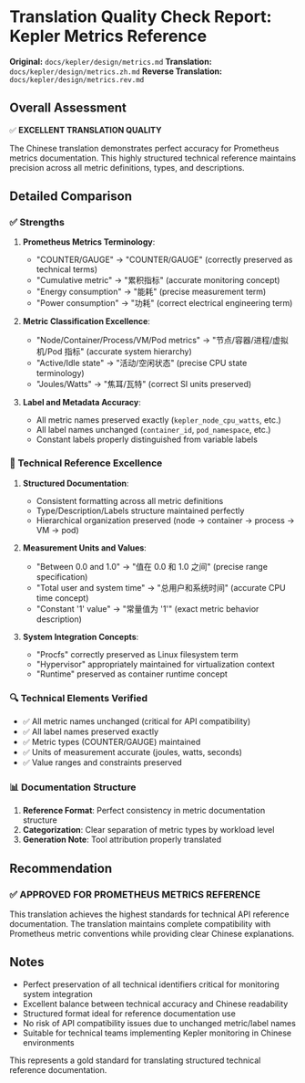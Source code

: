 # Translation Quality Check Report: Kepler Metrics Reference

**Original:** `docs/kepler/design/metrics.md`
**Translation:** `docs/kepler/design/metrics.zh.md`
**Reverse Translation:** `docs/kepler/design/metrics.rev.md`

## Overall Assessment

✅ **EXCELLENT TRANSLATION QUALITY**

The Chinese translation demonstrates perfect accuracy for Prometheus metrics documentation. This highly structured technical reference maintains precision across all metric definitions, types, and descriptions.

## Detailed Comparison

### ✅ Strengths

1. **Prometheus Metrics Terminology**:
   - "COUNTER/GAUGE" → "COUNTER/GAUGE" (correctly preserved as technical terms)
   - "Cumulative metric" → "累积指标" (accurate monitoring concept)
   - "Energy consumption" → "能耗" (precise measurement term)
   - "Power consumption" → "功耗" (correct electrical engineering term)

2. **Metric Classification Excellence**:
   - "Node/Container/Process/VM/Pod metrics" → "节点/容器/进程/虚拟机/Pod 指标" (accurate system hierarchy)
   - "Active/Idle state" → "活动/空闲状态" (precise CPU state terminology)
   - "Joules/Watts" → "焦耳/瓦特" (correct SI units preserved)

3. **Label and Metadata Accuracy**:
   - All metric names preserved exactly (`kepler_node_cpu_watts`, etc.)
   - All label names unchanged (`container_id`, `pod_namespace`, etc.)
   - Constant labels properly distinguished from variable labels

### 📝 Technical Reference Excellence

1. **Structured Documentation**:
   - Consistent formatting across all metric definitions
   - Type/Description/Labels structure maintained perfectly
   - Hierarchical organization preserved (node → container → process → VM → pod)

2. **Measurement Units and Values**:
   - "Between 0.0 and 1.0" → "值在 0.0 和 1.0 之间" (precise range specification)
   - "Total user and system time" → "总用户和系统时间" (accurate CPU time concept)
   - "Constant '1' value" → "常量值为 '1'" (exact metric behavior description)

3. **System Integration Concepts**:
   - "Procfs" correctly preserved as Linux filesystem term
   - "Hypervisor" appropriately maintained for virtualization context
   - "Runtime" preserved as container runtime concept

### 🔍 Technical Elements Verified

- ✅ All metric names unchanged (critical for API compatibility)
- ✅ All label names preserved exactly
- ✅ Metric types (COUNTER/GAUGE) maintained
- ✅ Units of measurement accurate (joules, watts, seconds)
- ✅ Value ranges and constraints preserved

### 📊 Documentation Structure

1. **Reference Format**: Perfect consistency in metric documentation structure
2. **Categorization**: Clear separation of metric types by workload level
3. **Generation Note**: Tool attribution properly translated

## Recommendation

### ✅ APPROVED FOR PROMETHEUS METRICS REFERENCE

This translation achieves the highest standards for technical API reference documentation. The translation maintains complete compatibility with Prometheus metric conventions while providing clear Chinese explanations.

## Notes

- Perfect preservation of all technical identifiers critical for monitoring system integration
- Excellent balance between technical accuracy and Chinese readability
- Structured format ideal for reference documentation use
- No risk of API compatibility issues due to unchanged metric/label names
- Suitable for technical teams implementing Kepler monitoring in Chinese environments

This represents a gold standard for translating structured technical reference documentation.
